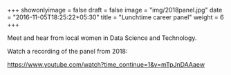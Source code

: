 +++
showonlyimage = false
draft = false
image = "img/2018panel.jpg"
date = "2016-11-05T18:25:22+05:30"
title = "Lunchtime career panel"
weight = 6
+++

Meet and hear from local women in Data Science and Technology. 

Watch a recording of the panel from 2018: 

https://www.youtube.com/watch?time_continue=1&v=mTpJnDAAaew 